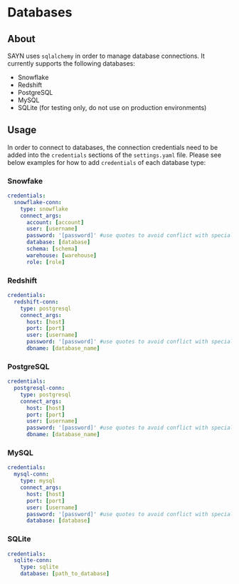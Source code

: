 # Databases

## About

SAYN uses `sqlalchemy` in order to manage database connections. It currently supports the following databases:

* Snowflake
* Redshift
* PostgreSQL
* MySQL
* SQLite (for testing only, do not use on production environments)

## Usage

In order to connect to databases, the connection credentials need to be added into the `credentials` sections of the `settings.yaml` file. Please see below examples for how to add `credentials` of each database type:

### Snowfake

```yaml
credentials:
  snowflake-conn:
    type: snowflake
    connect_args:
      account: [account]
      user: [username]
      password: '[password]' #use quotes to avoid conflict with special characters
      database: [database]
      schema: [schema]
      warehouse: [warehouse]
      role: [role]
```

### Redshift

```yaml
credentials:
  redshift-conn:
    type: postgresql
    connect_args:
      host: [host]
      port: [port]
      user: [username]
      password: '[password]' #use quotes to avoid conflict with special characters
      dbname: [database_name]
```

### PostgreSQL

```yaml
credentials:
  postgresql-conn:
    type: postgresql
    connect_args:
      host: [host]
      port: [port]
      user: [username]
      password: '[password]' #use quotes to avoid conflict with special characters
      dbname: [database_name]
```

### MySQL

```yaml
credentials:
  mysql-conn:
    type: mysql
    connect_args:
      host: [host]
      port: [port]
      user: [username]
      password: '[password]' #use quotes to avoid conflict with special characters
      database: [database]
```

### SQLite

```yaml
credentials:
  sqlite-conn:
    type: sqlite
    database: [path_to_database]
```
